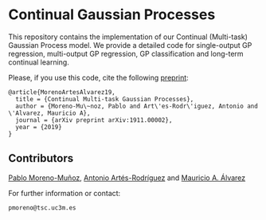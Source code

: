 # Continual Gaussian Processes

This repository contains the implementation of our Continual (Multi-task)  Gaussian Process model. We provide a detailed code for single-output GP regression, multi-output GP regression, GP classification and long-term continual learning.

Please, if you use this code, cite the following [preprint](https://arxiv.org/abs/1911.00002):
```
@article{MorenoArtesAlvarez19,
  title = {Continual Multi-task Gaussian Processes},
  author = {Moreno-Mu\~noz, Pablo and Art\'es-Rodr\'iguez, Antonio and \'Alvarez, Mauricio A},
  journal = {arXiv preprint arXiv:1911.00002},
  year = {2019}
}
```

## Contributors

[Pablo Moreno-Muñoz](http://www.tsc.uc3m.es/~pmoreno/), [Antonio Artés-Rodríguez](http://www.tsc.uc3m.es/~antonio/) and [Mauricio A. Álvarez](https://maalvarezl.github.io/)

For further information or contact:
```
pmoreno@tsc.uc3m.es
```
